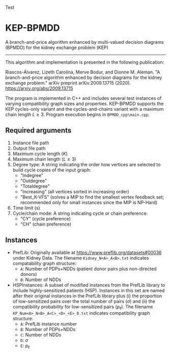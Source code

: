 Test

# KEP-BPMDD
A branch-and-price algorithm enhanced by multi-valued decision diagrams (BPMDD) for the kidney exchange problem (KEP)

---

This algorithm and implementation is presented in the following publication:

Riascos-Álvarez, Lizeth Carolina, Merve Bodur, and Dionne M. Aleman. "A branch-and-price algorithm enhanced by decision diagrams for the kidney exchange problem." arXiv preprint arXiv:2009.13715 (2020). <https://arxiv.org/abs/2009.13715>

The program is implemented in C++ and includes several test instances of varying compatibility graph sizes and properties. KEP-BPMDD supports the KEP cycles-only variant and the cycles-and-chains variant with a maximum chain length $L \ge 3$. Program execution begins in `BPMDD_cpp\main.cpp`.

## Required arguments

1. Instance file path 
2. Output file path   
3. Maximum cycle length ($K$)
4. Maximum chain length ($L \ge 3$)
5. Degree type: A string indicating the order how vertices are selected to build cycle copies of the input graph:
    - "Indegree"
    - "Outdegree"
    - "Totaldegree"
    - "Increasing" (all vertices sorted in increasing order) 
    - "Best_K-VFS" (solves a MIP to find the smallest vertex feedback set; recommended only for small instances since the MIP is NP-Hard)
6. Time limit (s)
7. Cycle/chain mode: A string indicating cycle or chain preference: 
    - "CY" (cycle preference)
    - "CH" (chain preference)

## Instances

- PrefLib: Originally available at <https://www.preflib.org/datasets#00036> under Kidney Data. The filename `Kidney_N<A>_A<B>.txt` indicates compatability graph structure:
    - `A`: Number of PDPs+NDDs (patient donor pairs plus non-directed donors)
    - `B`: Number of NDDs
- HSPInstances: A subset of modified instances from the PrefLib library to include highly-sensitized patients (HSP). Instances in this set are named after their original instances in the PrefLib library plus (i) the proportion of low-sensitized pairs over the total number of pairs ($\sigma$) and (ii) the compatibility probability for low-sensitized pairs ($p_\ell$). The filename `KP_Num<A>_N<B>_A<C>_<D>_<E>_0.txt` indicates compatibility graph structure:
    - `A`: PrefLib instance number
    - `B`: Number of PDPs+NDDs
    - `C`: Number of NDDs
    - `D`: $\sigma$
    - `E`: $p_\ell$
